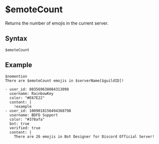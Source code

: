 # $emoteCount
Returns the number of emojis in the current server.

## Syntax
```
$emoteCount
```

## Example
```
$nomention
There are $emoteCount emojis in $serverName[$guildID]!
```

```discord yaml
- user_id: 803569638084313098
  username: RainbowKey
  color: "#E67E22"
  content: |
    !example
- user_id: 1009018156494368798
  username: BDFD Support
  color: "#378afa"
  bot: true
  verified: true
  content: |
    There are 26 emojis in Bot Designer for Discord Official Server!
```
